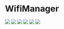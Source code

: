 # WifiManager
[![](https://img.shields.io/badge/platform-android-orange.svg)](https://github.com/hacknife/wifimanager) [![](https://img.shields.io/badge/language-java-yellow.svg)](https://github.com/hacknife/wifimanager) [![](https://img.shields.io/badge/Jcenter-1.0.0-brightgreen.svg)](https://jcenter.bintray.com/com/hacknife/wifimanager/) [![](https://img.shields.io/badge/build-passing-brightgreen.svg)](https://github.com/hacknife/wifimanager) [![](https://img.shields.io/badge/license-apache--2.0-green.svg)](https://github.com/hacknife) [![](https://img.shields.io/badge/api-11+-green.svg)](https://github.com/hacknife/wifimanager)<br/><br/>
